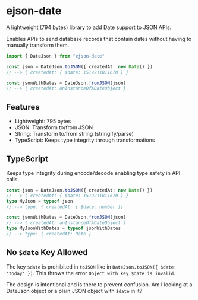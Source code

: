 # ejson-date

A lightweight (794 bytes) library to add Date support to JSON APIs.

Enables APIs to send database records that contain dates without having to manually transform them.

```ts
import { DateJson } from "ejson-date"

const json = DateJson.toJSON({ createdAt: new Date() })
// --> { createdAt: { $date: 1519211811670 } }

const jsonWithDates = DateJson.fromJSON(json)
// --> { createdAt: anInstanceOfADateObject }
```

## Features

- Lightweight: 795 bytes
- JSON: Transform to/from JSON
- String: Transform to/from string (stringify/parse)
- TypeScript: Keeps type integrity through transformations

## TypeScript

Keeps type integrity during encode/decode enabling type safety in API calls.

```ts
const json = DateJson.toJSON({ createdAt: new Date() })
// --> { createdAt: { $date: 1519211811670 } }
type MyJson = typeof json
// --> type: { createdAt: { $date: number }}

const jsonWithDates = DateJson.fromJSON(json)
// --> { createdAt: anInstanceOfADateObject }
type MyJsonWithDates = typeof jsonWithDates
// --> type: { createdAt: Date }
```

## No `$date` Key Allowed

The key `$date` is prohibited in `toJSON` like in `DateJson.toJSON({ $date: 'today' })`. This throws the error `Object with key $date is invalid`.

The design is intentional and is there to prevent confusion. Am I looking at a DateJson object or a plain JSON object with `$date` in it?
